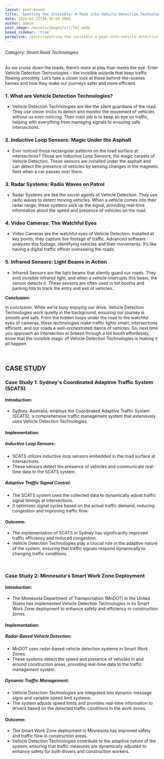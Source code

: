 ```yaml
---
layout: post-boxed
title: 'Spotting the Invisible: A Peek into Vehicle Detection Technologies'
date: 2024-01-22T18:30:00.000Z
author: admin
post_image: /assets/images/art/tb2.webp
boxed_sidebar: 'true'
permalink: /posts/spotting-the-invisible-a-peek-into-vehicle-detection-technologies
---
```


###### Category: Smart Road Technologies

As we cruise down the roads, there’s more at play than meets the eye. Enter Vehicle Detection Technologies – the invisible wizards that keep traffic flowing smoothly. Let’s take a closer look at these behind-the-scenes heroes and how they make our journeys safer and more efficient.

### 1. What are Vehicle Detection Technologies?

* Vehicle Detection Technologies are like the silent guardians of the road. They use clever tricks to detect and monitor the movement of vehicles without us even noticing. Their main job is to keep an eye on traffic, helping with everything from managing signals to ensuring safe intersections.

### 2. Inductive Loop Sensors: Magic Under the Asphalt

* Ever noticed those rectangular patterns on the road surface at intersections? Those are Inductive Loop Sensors, the magic carpets of Vehicle Detection. These sensors are installed under the asphalt and can detect the presence of vehicles by sensing changes in the magnetic field when a car passes over them.

### 3. Radar Systems: Radio Waves on Patrol

* Radar Systems are like the secret agents of Vehicle Detection. They use radio waves to detect moving vehicles. When a vehicle comes into their radar range, these systems pick up the signal, providing real-time information about the speed and presence of vehicles on the road.

### 4. Video Cameras: The Watchful Eyes

* Video Cameras are the watchful eyes of Vehicle Detection. Installed at key points, they capture live footage of traffic. Advanced software analyzes this footage, identifying vehicles and their movements. It’s like having a digital traffic officer overseeing the roads.

### 5. Infrared Sensors: Light Beams in Action

* Infrared Sensors are the light beams that silently guard our roads. They emit invisible infrared light, and when a vehicle interrupts this beam, the sensor detects it. These sensors are often used in toll booths and parking lots to track the entry and exit of vehicles..

<b>Conclusion:</b>

<p>

in conclusion, While we’re busy enjoying our drive, Vehicle Detection Technologies work quietly in the background, ensuring our journey is smooth and safe. From the hidden loops under the road to the watchful eyes of cameras, these technologies make traffic lights smart, intersections efficient, and our roads a well-orchestrated dance of vehicles. So, next time you approach an intersection or breeze through a toll booth effortlessly, know that the invisible magic of Vehicle Detection Technologies is making it all happen.

</p>
<br>

## CASE STUDY

### Case Study 1: Sydney's Coordinated Adaptive Traffic System (SCATS)

#### Introduction:

* Sydney, Australia, employs the Coordinated Adaptive Traffic System (SCATS), a comprehensive traffic management system that extensively uses Vehicle Detection Technologies.

#### Implementation:

##### Inductive Loop Sensors:

* SCATS utilizes inductive loop sensors embedded in the road surface at intersections.
* These sensors detect the presence of vehicles and communicate real-time data to the SCATS system.

##### Adaptive Traffic Signal Control:

* The SCATS system uses the collected data to dynamically adjust traffic signal timings at intersections.
* It optimizes signal cycles based on the actual traffic demand, reducing congestion and improving traffic flow.

#### Outcome:

* The implementation of SCATS in Sydney has significantly improved traffic efficiency and reduced congestion.
* Vehicle Detection Technologies play a crucial role in the adaptive nature of the system, ensuring that traffic signals respond dynamically to changing traffic conditions.

<br>

### Case Study 2: Minnesota's Smart Work Zone Deployment

#### Introduction:

* The Minnesota Department of Transportation (MnDOT) in the United States has implemented Vehicle Detection Technologies in its Smart Work Zone deployment to enhance safety and efficiency in construction zones.

#### Implementation:

##### Radar-Based Vehicle Detection:

* MnDOT uses radar-based vehicle detection systems in Smart Work Zones.
* These systems detect the speed and presence of vehicles in and around construction areas, providing real-time data to the traffic management system.

##### Dynamic Traffic Management:

* Vehicle Detection Technologies are integrated into dynamic message signs and variable speed limit systems.
* The system adjusts speed limits and provides real-time information to drivers based on the detected traffic conditions in the work zones.

#### Outcome:

* The Smart Work Zone deployment in Minnesota has improved safety and traffic flow in construction areas.
* Vehicle Detection Technologies contribute to the adaptive nature of the system, ensuring that traffic measures are dynamically adjusted to enhance safety for both drivers and construction workers.
